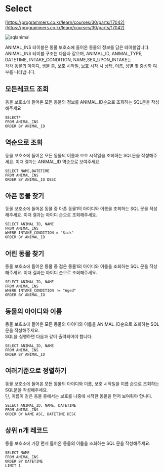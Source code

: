 # Select

[https://programmers.co.kr/learn/courses/30/parts/17042](https://programmers.co.kr/learn/courses/30/parts/17042)

![sqlanimal](https://user-images.githubusercontent.com/43857226/84896048-36646980-b0de-11ea-8fe6-c9cba5f423e1.PNG)

ANIMAL_INS 테이블은 동물 보호소에 들어온 동물의 정보를 담은 테이블입니다. </br>
ANIMAL_INS 테이블 구조는 다음과 같으며, ANIMAL_ID, ANIMAL_TYPE, DATETIME, INTAKE_CONDITION, NAME,SEX_UPON_INTAKE는 </br>
각각 동물의 아이디, 생물 종, 보호 시작일, 보호 시작 시 상태, 이름, 성별 및 중성화 여부를 나타냅니다.</br>

## 모든레코드 조회

동물 보호소에 들어온 모든 동물의 정보를 ANIMAL_ID순으로 조회하는 SQL문을 작성해주세요 </br>

```
SELECT* 
FROM ANIMAL_INS
ORDER BY ANIMAL_ID
```

## 역순으로 조회

동물 보호소에 들어온 모든 동물의 이름과 보호 시작일을 조회하는 SQL문을 작성해주세요. 이때 결과는 ANIMAL_ID 역순으로 보여주세요.</br>

```
SELECT NAME,DATETIME
FROM ANIMAL_INS
ORDER BY ANIMAL_ID DESC
```

## 아픈 동물 찾기

동물 보호소에 들어온 동물 중 아픈 동물1의 아이디와 이름을 조회하는 SQL 문을 작성해주세요. 이때 결과는 아이디 순으로 조회해주세요.</br>

```
SELECT ANIMAL_ID, NAME
FROM ANIMAL_INS
WHERE INTAKE_CONDITION = "Sick"
ORDER BY ANIMAL_ID
```

## 어린 동물 찾기

동물 보호소에 들어온 동물 중 젊은 동물1의 아이디와 이름을 조회하는 SQL 문을 작성해주세요. 이때 결과는 아이디 순으로 조회해주세요.</br>

```
SELECT ANIMAL_ID, NAME
FROM ANIMAL_INS
WHERE INTAKE_CONDITION != "Aged"
ORDER BY ANIMAL_ID
```

## 동물의 아이디와 이름

동물 보호소에 들어온 모든 동물의 아이디와 이름을 ANIMAL_ID순으로 조회하는 SQL문을 작성해주세요.</br>
SQL을 실행하면 다음과 같이 출력되어야 합니다. </br>

```
SELECT ANIMAL_ID, NAME
FROM ANIMAL_INS
ORDER BY ANIMAL_ID
```

## 여러기준으로 정렬하기 

동물 보호소에 들어온 모든 동물의 아이디와 이름, 보호 시작일을 이름 순으로 조회하는 SQL문을 작성해주세요. </br>
단, 이름이 같은 동물 중에서는 보호를 나중에 시작한 동물을 먼저 보여줘야 합니다.</br>

```
SELECT ANIMAL_ID, NAME, DATETIME
FROM ANIMAL_INS
ORDER BY NAME ASC, DATETIME DESC
```

## 상위 n개 레코드

동물 보호소에 가장 먼저 들어온 동물의 이름을 조회하는 SQL 문을 작성해주세요.</br>

```
SELECT NAME
FROM ANIMAL_INS
ORDER BY DATETIME
LIMIT 1
```


